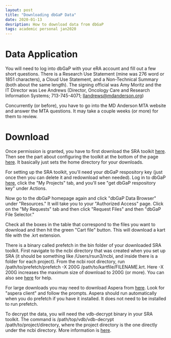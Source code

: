```yaml
---
layout: post
title: "Downloading dbGaP Data"
date: 2020-01-13
desription: How to download data from dbGaP
tags: academic personal jan2020
---
```


# Data Application
You will need to log into dbGaP with your eRA account and fill out a few short questions. There is a Research Use Statement (mine was 276 word or 1851 characters), a Cloud Use Statement, and a Non-Technical Summary (both about the same length). The signing official was Amy Moritz and the IT Director was Lee Andrews (Director, Oncology Care and Research Information Systems; 713-745-4071; llandrews@mdanderson.org)

Concurrently (or before), you have to go into the MD Anderson MTA website and answer the MTA questions. It may take a couple weeks (or more) for them to review. 

# Download
Once permission is granted, you have to first download the SRA toolkit [here](https://trace.ncbi.nlm.nih.gov/Traces/sra/sra.cgi?view=software). Then see the part about configuring the toolkit at the bottom of the page [here](https://trace.ncbi.nlm.nih.gov/Traces/sra/sra.cgi?view=toolkit_doc&f=std#s-4). It basically just sets the home directory for your downloads.

For setting up the SRA toolkit, you'll need your dbGaP respository key (just once then you can delete it and redownload when needed). Log in to dbGaP [here](https://www.ncbi.nlm.nih.gov/gap/), click the "My Projects" tab, and you'll see "get dbGaP respository key" under Actions.

Now go to the dbGaP homepage again and click "dbGaP Data Browser" under "Resources." It will take you to your "Authorized Access" page. Click on the "My Requests" tab and then click "Request Files" and then "dbGaP File Selector."

Check all the boxes in the table that correspond to the files you want to download and then hit the green "Cart file" button. This will download a kart file with the .krt extension.

There is a binary called prefetch in the bin folder of your downloaded SRA toolkit. First navigate to the ncbi directory that was created when you set up SRA (it should be something like /Users/rsun3/ncbi, and inside there is a folder for each project). From the ncbi root directory, run /path/to/prefetch/prefetch -X 200G /path/to/kartfile/FILENAME.krt. Here -X 200G increases the maximum size of download to 200G (or more). You can also see [here](https://trace.ncbi.nlm.nih.gov/Traces/sra/sra.cgi?view=toolkit_doc&f=prefetch) for help.

For large downloads you may need to download Aspera from [here](https://downloads.asperasoft.com/downloads). Look for "aspera client" and follow the prompts. Aspera should run automatically when you do prefetch if you have it installed. It does not need to be installed to run prefetch.

To decrypt the data, you will need the vdb-decrypt binary in your SRA toolkit. The command is /path/top/vdb/vdb-decrypt /path/to/project/directory, where the project directory is the one directly under the ncbi directory. More information is [here](https://www.ncbi.nlm.nih.gov/books/NBK63512/#Download.are_downloaded_files_encrypted).
